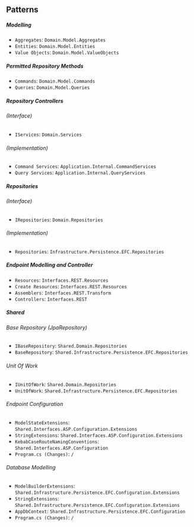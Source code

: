 ## Patterns

##### Modelling

- `Aggregates`: `Domain.Model.Aggregates`
- `Entities`: `Domain.Model.Entities`
- `Value Objects`: `Domain.Model.ValueObjects`

##### Permitted Repository Methods

- `Commands`: `Domain.Model.Commands`
- `Queries`: `Domain.Model.Queries`

##### Repository Controllers

###### (Interface)

- `IServices`: `Domain.Services`

###### (Implementation)

- `Command Services`: `Application.Internal.CommandServices`
- `Query Services`: `Application.Internal.QueryServices`

##### Repositories

###### (Interface)

- `IRepositories`: `Domain.Repositories`

###### (Implementation)

- `Repositories`: `Infrastructure.Persistence.EFC.Repositories`

##### Endpoint Modelling and Controller

- `Resources`: `Interfaces.REST.Resources`
- `Create Resources`: `Interfaces.REST.Resources`
- `Assemblers`: `Interfaces.REST.Transform`
- `Controllers`: `Interfaces.REST`

##### Shared

###### Base Repository (JpaRepository)

- `IBaseRepository`: `Shared.Domain.Repositories`
- `BaseRepository`: `Shared.Infrastructure.Persistence.EFC.Repositories`

###### Unit Of Work

- `IUnitOfWork`: `Shared.Domain.Repositories`
- `UnitOfWork`: `Shared.Infrastructure.Persistence.EFC.Repositories`

###### Endpoint Configuration

- `ModelStateExtensions`: `Shared.Interfaces.ASP.Configuration.Extensions`
- `StringExtensions`: `Shared.Interfaces.ASP.Configuration.Extensions`
- `KebabCaseRouteNamingConventions`: `Shared.Interfaces.ASP.Configuration`
- `Program.cs (Changes)`: `/`

###### Database Modelling

- `ModelBuilderExtensions`: `Shared.Infrastructure.Persistence.EFC.Configuration.Extensions`
- `StringExtensions`: `Shared.Infrastructure.Persistence.EFC.Configuration.Extensions`
- `AppDbContext`: `Shared.Infrastructure.Persistence.EFC.Configuration`
- `Program.cs (Changes)`: `/`
